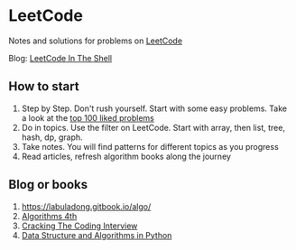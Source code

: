 # LeetCode

Notes and solutions for problems on [LeetCode](www.leetcode.com)

Blog: [LeetCode In The Shell](http://alfmunny.com/leetcode-blog)

## How to start

1. Step by Step. Don't rush yourself. Start with some easy problems. Take a look at the [top 100 liked problems](https://leetcode.com/problemset/top-100-liked-questions/)
2. Do in topics. Use the filter on LeetCode. Start with array, then list, tree, hash, dp, graph.
3. Take notes. You will find patterns for different topics as you progress
4. Read articles, refresh algorithm books along the journey

## Blog or books

1. https://labuladong.gitbook.io/algo/
2. [Algorithms 4th](https://algs4.cs.princeton.edu/home/)
3. [Cracking The Coding Interview](http://www.crackingthecodinginterview.com/)
4. [Data Structure and Algorithms in Python](https://github.com/hardikpansuria/Free-Algorithm-Books/blob/master/book/Data%20Structures%20%26%20Algorithms%20in%20Python.pdf)
